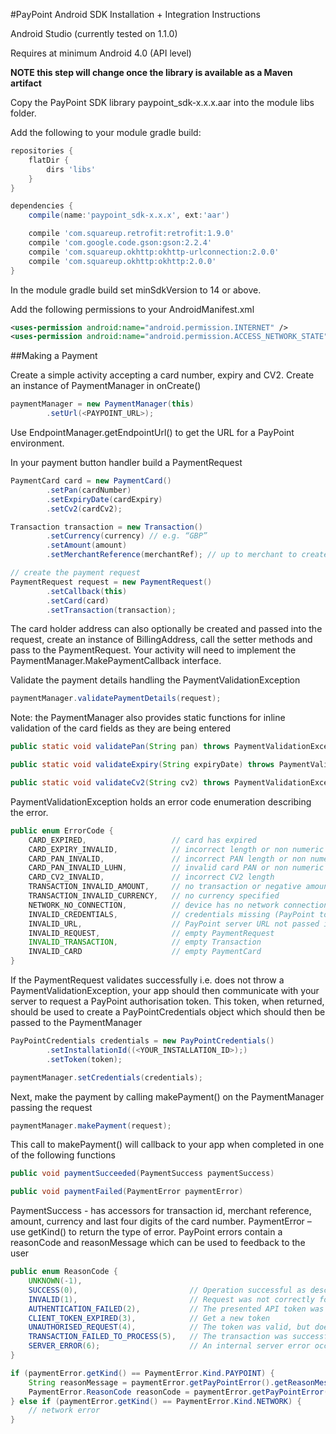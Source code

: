 #PayPoint Android SDK Installation + Integration Instructions

Android Studio (currently tested on 1.1.0)

Requires at minimum Android 4.0 (API level)

**NOTE this step will change once the library is available as a Maven artifact**

Copy the PayPoint SDK library paypoint_sdk-x.x.x.aar into the module libs folder.

Add the following to your module gradle build:

```groovy
repositories {
    flatDir {
        dirs 'libs'
    }
}

dependencies {
    compile(name:'paypoint_sdk-x.x.x', ext:'aar')

    compile 'com.squareup.retrofit:retrofit:1.9.0'
    compile 'com.google.code.gson:gson:2.2.4'
    compile 'com.squareup.okhttp:okhttp-urlconnection:2.0.0'
    compile 'com.squareup.okhttp:okhttp:2.0.0'
}
```

In the module gradle build set minSdkVersion to 14 or above.

Add the following permissions to your AndroidManifest.xml

```xml
<uses-permission android:name="android.permission.INTERNET" />
<uses-permission android:name="android.permission.ACCESS_NETWORK_STATE" />
```

##Making a Payment

Create a simple activity accepting a card number, expiry and CV2.
Create an instance of PaymentManager in onCreate()

```java
paymentManager = new PaymentManager(this)
        .setUrl(<PAYPOINT_URL>);
```

Use EndpointManager.getEndpointUrl() to get the URL for a PayPoint environment.

In your payment button handler build a PaymentRequest

```java
PaymentCard card = new PaymentCard()
        .setPan(cardNumber)
        .setExpiryDate(cardExpiry)
        .setCv2(cardCv2);

Transaction transaction = new Transaction()
        .setCurrency(currency) // e.g. “GBP”
        .setAmount(amount)
        .setMerchantReference(merchantRef); // up to merchant to create a unique merchantRef

// create the payment request
PaymentRequest request = new PaymentRequest()
        .setCallback(this)
        .setCard(card)
        .setTransaction(transaction);
```

The card holder address can also optionally be created and passed into the request, create an instance of BillingAddress, call the setter methods and pass to the PaymentRequest.
Your activity will need to implement the PaymentManager.MakePaymentCallback interface.

Validate the payment details handling the PaymentValidationException

```java
paymentManager.validatePaymentDetails(request);
```

Note: the PaymentManager also provides static functions for inline validation of the card fields as they are being entered

```java
public static void validatePan(String pan) throws PaymentValidationException

public static void validateExpiry(String expiryDate) throws PaymentValidationException

public static void validateCv2(String cv2) throws PaymentValidationException
```

PaymentValidationException holds an error code enumeration describing the error.

```java
public enum ErrorCode {
    CARD_EXPIRED,                   // card has expired
    CARD_EXPIRY_INVALID,            // incorrect length or non numeric
    CARD_PAN_INVALID,               // incorrect PAN length or non numeric
    CARD_PAN_INVALID_LUHN,          // invalid card PAN or non numeric
    CARD_CV2_INVALID,               // incorrect CV2 length
    TRANSACTION_INVALID_AMOUNT,     // no transaction or negative amount specified
    TRANSACTION_INVALID_CURRENCY,   // no currency specified
    NETWORK_NO_CONNECTION,          // device has no network connection
    INVALID_CREDENTIALS,            // credentials missing (PayPoint token or installation id)
    INVALID_URL,                    // PayPoint server URL not passed in
    INVALID_REQUEST,                // empty PaymentRequest
    INVALID_TRANSACTION,            // empty Transaction
    INVALID_CARD                    // empty PaymentCard
}
```

If the PaymentRequest validates successfully i.e. does not throw a PaymentValidationException, your app should then communicate with your server to request a PayPoint authorisation token. This token, when returned, should be used to create a PayPointCredentials object which should then be passed to the PaymentManager

```java
PayPointCredentials credentials = new PayPointCredentials()
        .setInstallationId((<YOUR_INSTALLATION_ID>);)
        .setToken(token);

paymentManager.setCredentials(credentials);
```

Next, make the payment by calling makePayment() on the PaymentManager passing the request

```java
paymentManager.makePayment(request);
```

This call to makePayment() will callback to your app when completed in one of the following functions

```java
public void paymentSucceeded(PaymentSuccess paymentSuccess)

public void paymentFailed(PaymentError paymentError)
```

PaymentSuccess - has accessors for transaction id, merchant reference, amount, currency and last four digits of the card number.
PaymentError – use getKind() to return the type of error. PayPoint errors contain a reasonCode and reasonMessage which can be used to feedback to the user

```java
public enum ReasonCode {
    UNKNOWN(-1),
    SUCCESS(0),                         // Operation successful as described
    INVALID(1),                         // Request was not correctly formed
    AUTHENTICATION_FAILED(2),           // The presented API token was not valid, or the wrong type of authentication was used
    CLIENT_TOKEN_EXPIRED(3),            // Get a new token
    UNAUTHORISED_REQUEST(4),            // The token was valid, but does not grant you access to use the specified feature
    TRANSACTION_FAILED_TO_PROCESS(5),   // The transaction was successfully submitted but failed to be processed correctly.
    SERVER_ERROR(6);                   	// An internal server error occurred at paypoint
}

if (paymentError.getKind() == PaymentError.Kind.PAYPOINT) {
    String reasonMessage = paymentError.getPayPointError().getReasonMessage();
    PaymentError.ReasonCode reasonCode = paymentError.getPayPointError().getReasonCode();
} else if (paymentError.getKind() == PaymentError.Kind.NETWORK) {
    // network error
}
```






